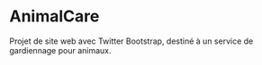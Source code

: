 AnimalCare
==========

Projet de site web avec Twitter Bootstrap, destiné à un service de gardiennage pour animaux.